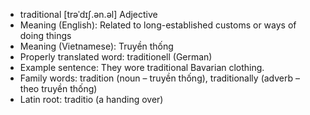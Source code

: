 - traditional	[trəˈdɪʃ.ən.əl]	Adjective
- Meaning (English): Related to long-established customs or ways of doing things
- Meaning (Vietnamese): Truyền thống
- Properly translated word: traditionell (German)
- Example sentence: They wore traditional Bavarian clothing.
- Family words: tradition (noun – truyền thống), traditionally (adverb – theo truyền thống)	
- Latin root: traditio (a handing over)